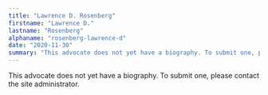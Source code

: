 ```yaml
---
title: "Lawrence D. Rosenberg"
firstname: "Lawrence D."
lastname: "Rosenberg"
alphaname: "rosenberg-lawrence-d"
date: "2020-11-30"
summary: "This advocate does not yet have a biography. To submit one, please contact the site administrator."
---
```

This advocate does not yet have a biography. To submit one, please contact the site administrator.

